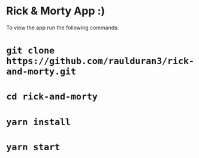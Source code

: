 # Rick & Morty App :)
To view the app run the following commands:
# `git clone https://github.com/raulduran3/rick-and-morty.git` 
# `cd rick-and-morty`
# `yarn install`
# `yarn start`